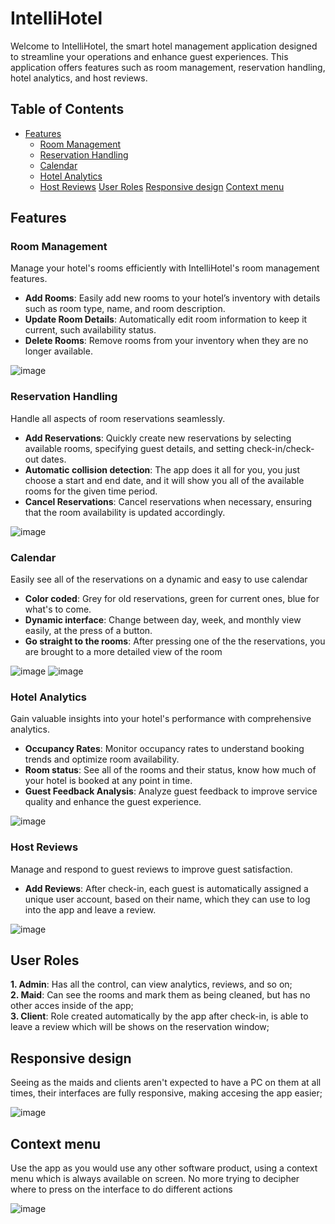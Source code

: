 # IntelliHotel

Welcome to IntelliHotel, the smart hotel management application designed to streamline your operations and enhance guest experiences. This application offers features such as room management, reservation handling, hotel analytics, and host reviews.

## Table of Contents

- [Features](#features)
  - [Room Management](#room-management)
  - [Reservation Handling](#reservation-handling)
  - [Calendar](#calendar)
  - [Hotel Analytics](#hotel-analytics)
  - [Host Reviews](#host-reviews)
  [User Roles](#user-roles)
  [Responsive design](#responsive-design)
  [Context menu](#context-menu)

## Features

### Room Management

Manage your hotel's rooms efficiently with IntelliHotel's room management features.

- **Add Rooms**: Easily add new rooms to your hotel’s inventory with details such as room type, name, and room description.
- **Update Room Details**: Automatically edit room information to keep it current, such availability status.
- **Delete Rooms**: Remove rooms from your inventory when they are no longer available.
  
![image](https://github.com/user-attachments/assets/7000b6dd-b0b9-4c58-a0bb-6891da937be1)

### Reservation Handling

Handle all aspects of room reservations seamlessly.

- **Add Reservations**: Quickly create new reservations by selecting available rooms, specifying guest details, and setting check-in/check-out dates.
- **Automatic collision detection**: The app does it all for you, you just choose a start and end date, and it will show you all of the available rooms for the given time period.
- **Cancel Reservations**: Cancel reservations when necessary, ensuring that the room availability is updated accordingly.
  
![image](https://github.com/user-attachments/assets/00cd2ddd-c30d-4cb6-ad57-63c37b7bcf5f)

### Calendar

Easily see all of the reservations on a dynamic and easy to use calendar

- **Color coded**: Grey for old reservations, green for current ones, blue for what's to come.
- **Dynamic interface**: Change between day, week, and monthly view easily, at the press of a button.
- **Go straight to the rooms**: After pressing one of the the reservations, you are brought to a more detailed view of the room

![image](https://github.com/user-attachments/assets/659c92eb-ae2c-4e94-8291-bf580346b03f)
![image](https://github.com/user-attachments/assets/9d164411-a4ce-4b41-b4b4-8d1b5d0eed17)

### Hotel Analytics

Gain valuable insights into your hotel's performance with comprehensive analytics.

- **Occupancy Rates**: Monitor occupancy rates to understand booking trends and optimize room availability.
- **Room status**: See all of the rooms and their status, know how much of your hotel is booked at any point in time.
- **Guest Feedback Analysis**: Analyze guest feedback to improve service quality and enhance the guest experience.

![image](https://github.com/user-attachments/assets/79c64ceb-9526-4853-aabb-c4e9552e7e1b)

### Host Reviews

Manage and respond to guest reviews to improve guest satisfaction.

- **Add Reviews**: After check-in, each guest is automatically assigned a unique user account, based on their name, which they can use to log into the app and leave a review.

![image](https://github.com/user-attachments/assets/d85b160d-f9cd-4779-9534-deabcc85ff0f)

## User Roles

**1. Admin**: Has all the control, can view analytics, reviews, and so on;  
**2. Maid**: Can see the rooms and mark them as being cleaned, but has no other acces inside of the app;  
**3. Client**: Role created automatically by the app after check-in, is able to leave a review which will be shows on the reservation window;

## Responsive design

Seeing as the maids and clients aren't expected to have a PC on them at all times, their interfaces are fully responsive, making accesing the app easier;

![image](https://github.com/user-attachments/assets/c3af114b-04e3-4c80-9e81-2c7fd58ca3cb)

## Context menu

Use the app as you would use any other software product, using a context menu which is always available on screen. No more trying to decipher where to press on the interface to do different actions

![image](https://github.com/user-attachments/assets/2b145e9b-55a8-47f0-9465-fb0f87f314c4)





